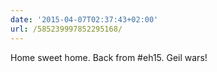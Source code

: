 ```yaml
---
date: '2015-04-07T02:37:43+02:00'
url: /585239997852295168/
---
```

Home sweet home. Back from #eh15. Geil wars!
